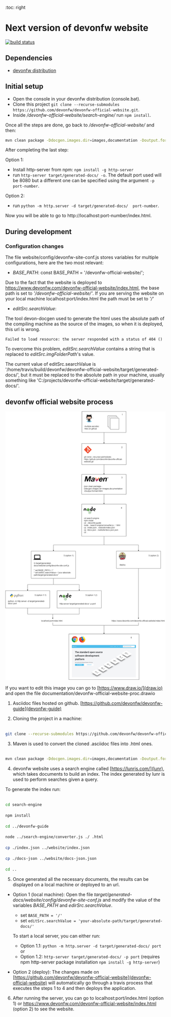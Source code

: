 :toc: right

# Next version of devonfw website

[![build status](https://travis-ci.com/devonfw/devonfw-official-website.svg?branch=master)](https://travis-ci.com/devonfw/devonfw-official-website)

## Dependencies

* [devonfw distribution](http://de-mucevolve02/files/devonfw/current/)

## Initial setup

* Open the console in your devonfw distribution (console.bat).
* Clone this project `git clone --recurse-submodules https://github.com/devonfw/devonfw-official-website.git`.
* Inside _/devonfw-official-website/search-engine/_ run `npm install`.

Once all the steps are done, go back to _/devonfw-official-website/_ and then:

```bash
mvn clean package -Ddocgen.images.dir=images,documentation -Doutput.format=html
```

After completing the last step:

Option 1:

* Install http-server from npm: `npm install -g http-server`
* run `http-server target/generated-docs/ -o`. The default port used will be 8080 but a different one can be specified using the argument `-p port-number`.

Option 2:

* run `python -m http.server -d target/generated-docs/  port-number`.


Now you will be able to go to http://localhost:port-number/index.html.

## During development

### Configuration changes
The file website/config/devonfw-site-conf.js stores variables for multiple configurations, here are the two most relevant:

* *BASE_PATH*: const BASE_PATH = '/devonfw-official-website/';

Due to the fact that the website is deployed to https://www.devonfw.com/devonfw-official-website/index.html, the base path is set to *'/devonfw-official-website/'*. If you are serving the website on your local machine localhost:port/index.html the path must be set to *'/'* 

* *editSrc.searchValue*:

The tool devon-docgen used to generate the html uses the absolute path of the compiling machine as the source of the images, so when it is deployed, this url is wrong.

```
Failed to load resource: the server responded with a status of 404 ()
```

To overcome this problem, *editSrc.searchValue* contains a string that is replaced to *editSrc.imgFolderPath*'s value.

The current value of editSrc.searchValue is '/home/travis/build/devonfw/devonfw-official-website/target/generated-docs/', but it must be replaced to the absolute path in your machine, usually something like 'C:/projects/devonfw-official-website/target/generated-docs/'.


## devonfw official website process

![devonfw official website process](documentation/devonfw-official-website-proc.png)

If you want to edit this image you can go to [https://www.draw.io/](draw.io) and open the file documentation/devonfw-official-website-proc.drawio

1. Asciidoc files hosted on github. [https://github.com/devonfw/devonfw-guide](devonfw-guide) 

2. Cloning the project in a machine:

```bash

git clone --recurse-submodules https://github.com/devonfw/devonfw-official-website.git

```

3. Maven is used to convert the cloned .asciidoc files into .html ones.

```bash

mvn clean package -Ddocgen.images.dir=images,documentation -Doutput.format=html

```
  

4. devonfw website uses a search engine called [https://lunrjs.com/](lunr), which takes documents to build an index. The index generated by lunr is used to perform searches given a query.

To generate the index run:

  

```bash

cd search-engine

npm install

cd ../devonfw-guide

node ../search-engine/converter.js ./ .html

cp ./index.json ../website/index.json

cp ./docs-json ../website/docs-json.json

cd ..

```


5. Once generated all the necessary documents, the results can be displayed on a local machine or deployed to an url.
  * Option 1 (local machine):
  Open the file _target/generated-docs/website/config/devonfw-site-conf.js_ and modify the value of the variables _BASE_PATH_ and _edirSrc.searchValue_.
  
    * set `BASE_PATH = '/'`
    * set `editSrc.searchValue = 'your-absolute-path/target/generated-docs/'`

    To start a local server, you can either run:
    * Option 1.1: `python -m http.server -d target/generated-docs/ port` or
    * Option 1.2: `http-server target/generated-docs/ -p port` (requires npm http-server package installation `npm install -g http-server`)

* Option 2 (deploy):
The changes made on [https://github.com/devonfw/devonfw-official-website](devonfw-official-website) will automatically go through a travis process that executes the steps 1 to 4 and then deploys the application.

6. After running the server, you can go to localhost:port/index.html (option 1) or https://www.devonfw.com/devonfw-official-website/index.html (option 2) to see the website.

